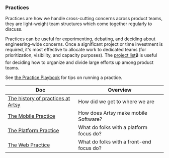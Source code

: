 ### Practices

Practices are how we handle cross-cutting concerns across product teams, they are light-weight team structures
which come together regularly to discuss.

Practices can be useful for experimenting, debating, and deciding about engineering-wide concerns. Once a
significant project or time investment is required, it's most effective to allocate work to dedicated teams (for
prioritization, visibility, and capacity purposes). The
[project list](https://www.notion.so/artsy/17c4b550458a4cb8bcbf1b68060d63e6?v=2b874803f96c483bbdc2e80b7fbd25f9)🔒
is useful for deciding how to organize and divide large efforts up among product teams.

See [the Practice Playbook](/practices/playbook.md#readme) for tips on running a practice.

<!-- prettier-ignore-start -->
<!-- start_toc -->
| Doc | Overview |
|--|--|
| [The history of practices at Artsy](/practices/history.md#readme) | How did we get to where we are |
| [The Mobile Practice](/practices/mobile.md#readme) | How does Artsy make mobile Software? |
| [The Platform Practice](/practices/platform.md#readme) | What do folks with a platform focus do? |
| [The Web Practice](/practices/web.md#readme) | What do folks with a front-end focus do? |
<!-- end_toc -->
<!-- prettier-ignore-end -->
